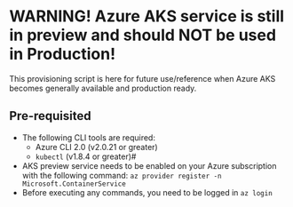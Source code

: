 # WARNING! Azure AKS service is still in preview and should NOT be used in Production! #

This provisioning script is here for future use/reference when Azure AKS becomes generally available and production ready.

## Pre-requisited ##

- The following CLI tools are required:
  - Azure CLI 2.0 (v2.0.21 or greater)
  - `kubectl` (v1.8.4 or greater)#
- AKS preview service needs to be enabled on your Azure subscription with the following command:
  `az provider register -n Microsoft.ContainerService`
- Before executing any commands, you need to be logged in `az login`
